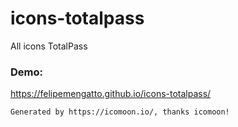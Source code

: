 # icons-totalpass
All icons TotalPass

### Demo:
https://felipemengatto.github.io/icons-totalpass/

```
Generated by https://icomoon.io/, thanks icomoon!
```

